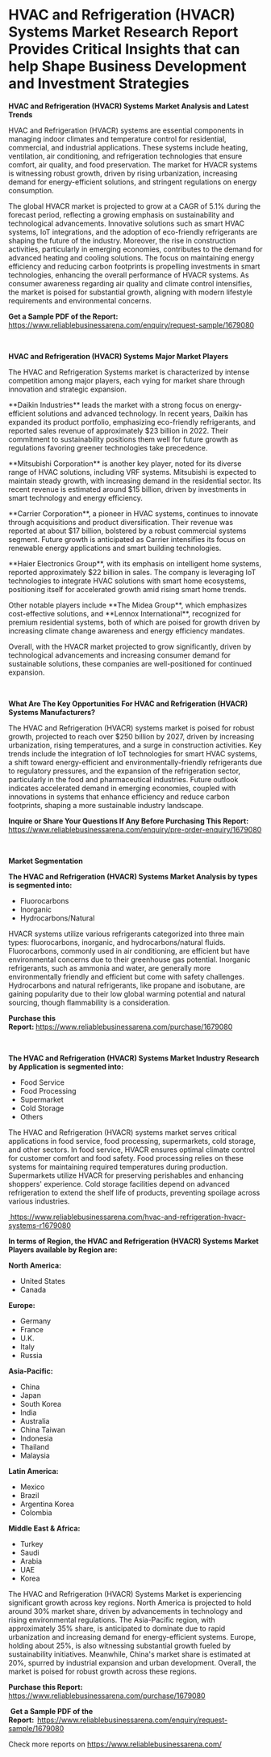 <p><h1>HVAC and Refrigeration (HVACR) Systems Market Research Report Provides Critical Insights that can help Shape Business Development and Investment Strategies</h1></p><p><strong>HVAC and Refrigeration (HVACR) Systems Market Analysis and Latest Trends</strong></p>
<p><p>HVAC and Refrigeration (HVACR) systems are essential components in managing indoor climates and temperature control for residential, commercial, and industrial applications. These systems include heating, ventilation, air conditioning, and refrigeration technologies that ensure comfort, air quality, and food preservation. The market for HVACR systems is witnessing robust growth, driven by rising urbanization, increasing demand for energy-efficient solutions, and stringent regulations on energy consumption.</p><p>The global HVACR market is projected to grow at a CAGR of 5.1% during the forecast period, reflecting a growing emphasis on sustainability and technological advancements. Innovative solutions such as smart HVAC systems, IoT integrations, and the adoption of eco-friendly refrigerants are shaping the future of the industry. Moreover, the rise in construction activities, particularly in emerging economies, contributes to the demand for advanced heating and cooling solutions. The focus on maintaining energy efficiency and reducing carbon footprints is propelling investments in smart technologies, enhancing the overall performance of HVACR systems. As consumer awareness regarding air quality and climate control intensifies, the market is poised for substantial growth, aligning with modern lifestyle requirements and environmental concerns.</p></p>
<p><strong>Get a Sample PDF of the Report:&nbsp;</strong> <a href="https://www.reliablebusinessarena.com/enquiry/request-sample/1679080?utm_campaign=2982&utm_medium=2&utm_source=Github&utm_content=ia&utm_term=24032025&utm_id=hvac-and-refrigeration-hvacr-systems">https://www.reliablebusinessarena.com/enquiry/request-sample/1679080</a></p>
<p>&nbsp;</p>
<p><strong>HVAC and Refrigeration (HVACR) Systems Major Market Players</strong></p>
<p><p>The HVAC and Refrigeration Systems market is characterized by intense competition among major players, each vying for market share through innovation and strategic expansion. </p><p>**Daikin Industries** leads the market with a strong focus on energy-efficient solutions and advanced technology. In recent years, Daikin has expanded its product portfolio, emphasizing eco-friendly refrigerants, and reported sales revenue of approximately $23 billion in 2022. Their commitment to sustainability positions them well for future growth as regulations favoring greener technologies take precedence.</p><p>**Mitsubishi Corporation** is another key player, noted for its diverse range of HVAC solutions, including VRF systems. Mitsubishi is expected to maintain steady growth, with increasing demand in the residential sector. Its recent revenue is estimated around $15 billion, driven by investments in smart technology and energy efficiency.</p><p>**Carrier Corporation**, a pioneer in HVAC systems, continues to innovate through acquisitions and product diversification. Their revenue was reported at about $17 billion, bolstered by a robust commercial systems segment. Future growth is anticipated as Carrier intensifies its focus on renewable energy applications and smart building technologies.</p><p>**Haier Electronics Group**, with its emphasis on intelligent home systems, reported approximately $22 billion in sales. The company is leveraging IoT technologies to integrate HVAC solutions with smart home ecosystems, positioning itself for accelerated growth amid rising smart home trends.</p><p>Other notable players include **The Midea Group**, which emphasizes cost-effective solutions, and **Lennox International**, recognized for premium residential systems, both of which are poised for growth driven by increasing climate change awareness and energy efficiency mandates.</p><p>Overall, with the HVACR market projected to grow significantly, driven by technological advancements and increasing consumer demand for sustainable solutions, these companies are well-positioned for continued expansion.</p></p>
<p>&nbsp;</p>
<p><strong>What Are The Key Opportunities For HVAC and Refrigeration (HVACR) Systems Manufacturers?</strong></p>
<p><p>The HVAC and Refrigeration (HVACR) systems market is poised for robust growth, projected to reach over $250 billion by 2027, driven by increasing urbanization, rising temperatures, and a surge in construction activities. Key trends include the integration of IoT technologies for smart HVAC systems, a shift toward energy-efficient and environmentally-friendly refrigerants due to regulatory pressures, and the expansion of the refrigeration sector, particularly in the food and pharmaceutical industries. Future outlook indicates accelerated demand in emerging economies, coupled with innovations in systems that enhance efficiency and reduce carbon footprints, shaping a more sustainable industry landscape.</p></p>
<p><strong>Inquire or Share Your Questions If Any Before Purchasing This Report:</strong> <a href="https://www.reliablebusinessarena.com/enquiry/pre-order-enquiry/1679080?utm_campaign=2982&utm_medium=2&utm_source=Github&utm_content=ia&utm_term=24032025&utm_id=hvac-and-refrigeration-hvacr-systems">https://www.reliablebusinessarena.com/enquiry/pre-order-enquiry/1679080</a></p>
<p>&nbsp;</p>
<p><strong>Market Segmentation</strong></p>
<p><strong>The HVAC and Refrigeration (HVACR) Systems Market Analysis by types is segmented into:</strong></p>
<p><ul><li>Fluorocarbons</li><li>Inorganic</li><li>Hydrocarbons/Natural</li></ul></p>
<p><p>HVACR systems utilize various refrigerants categorized into three main types: fluorocarbons, inorganic, and hydrocarbons/natural fluids. Fluorocarbons, commonly used in air conditioning, are efficient but have environmental concerns due to their greenhouse gas potential. Inorganic refrigerants, such as ammonia and water, are generally more environmentally friendly and efficient but come with safety challenges. Hydrocarbons and natural refrigerants, like propane and isobutane, are gaining popularity due to their low global warming potential and natural sourcing, though flammability is a consideration.</p></p>
<p><strong>Purchase this Report:&nbsp;</strong><a href="https://www.reliablebusinessarena.com/purchase/1679080?utm_campaign=2982&utm_medium=2&utm_source=Github&utm_content=ia&utm_term=24032025&utm_id=hvac-and-refrigeration-hvacr-systems">https://www.reliablebusinessarena.com/purchase/1679080</a></p>
<p>&nbsp;</p>
<p><strong>The HVAC and Refrigeration (HVACR) Systems Market Industry Research by Application is segmented into:</strong></p>
<p><ul><li>Food Service</li><li>Food Processing</li><li>Supermarket</li><li>Cold Storage</li><li>Others</li></ul></p>
<p><p>The HVAC and Refrigeration (HVACR) systems market serves critical applications in food service, food processing, supermarkets, cold storage, and other sectors. In food service, HVACR ensures optimal climate control for customer comfort and food safety. Food processing relies on these systems for maintaining required temperatures during production. Supermarkets utilize HVACR for preserving perishables and enhancing shoppers' experience. Cold storage facilities depend on advanced refrigeration to extend the shelf life of products, preventing spoilage across various industries.</p></p>
<p><a href="https://www.reliablebusinessarena.com/hvac-and-refrigeration-hvacr-systems-r1679080?utm_campaign=2982&utm_medium=2&utm_source=Github&utm_content=ia&utm_term=24032025&utm_id=hvac-and-refrigeration-hvacr-systems">&nbsp;https://www.reliablebusinessarena.com/hvac-and-refrigeration-hvacr-systems-r1679080</a></p>
<p><strong>In terms of Region, the HVAC and Refrigeration (HVACR) Systems Market Players available by Region are:</strong></p>
<p>
    <p> <strong> North America: </strong>
        <ul>
            <li>United States</li>
            <li>Canada</li>
        </ul>
        </p> 
    <p> <strong> Europe: </strong>
        <ul>
            <li>Germany</li>
            <li>France</li>
            <li>U.K.</li>
            <li>Italy</li>
            <li>Russia</li>
        </ul>
        </p> 
    <p> <strong> Asia-Pacific: </strong>
        <ul>
            <li>China</li>
            <li>Japan</li>
            <li>South Korea</li>
            <li>India</li>
            <li>Australia</li>
            <li>China Taiwan</li>
            <li>Indonesia</li>
            <li>Thailand</li>
            <li>Malaysia</li>
        </ul>
        </p> 
    <p> <strong> Latin America: </strong>
        <ul>
            <li>Mexico</li>
            <li>Brazil</li>
            <li>Argentina Korea</li>
            <li>Colombia</li>
        </ul>
        </p> 
    <p> <strong> Middle East & Africa: </strong>
        <ul>
            <li>Turkey</li>
            <li>Saudi</li>
            <li>Arabia</li>
            <li>UAE</li>
            <li>Korea</li>
        </ul>
    </p>
    </p>
<p><p>The HVAC and Refrigeration (HVACR) Systems Market is experiencing significant growth across key regions. North America is projected to hold around 30% market share, driven by advancements in technology and rising environmental regulations. The Asia-Pacific region, with approximately 35% share, is anticipated to dominate due to rapid urbanization and increasing demand for energy-efficient systems. Europe, holding about 25%, is also witnessing substantial growth fueled by sustainability initiatives. Meanwhile, China's market share is estimated at 20%, spurred by industrial expansion and urban development. Overall, the market is poised for robust growth across these regions.</p></p>
<p><strong>Purchase this Report: </strong><a href="https://www.reliablebusinessarena.com/purchase/1679080?utm_campaign=2982&utm_medium=2&utm_source=Github&utm_content=ia&utm_term=24032025&utm_id=hvac-and-refrigeration-hvacr-systems">https://www.reliablebusinessarena.com/purchase/1679080</a></p>
<p>&nbsp;<strong>Get a Sample PDF of the Report:&nbsp;&nbsp;</strong><a href="https://www.reliablebusinessarena.com/enquiry/request-sample/1679080?utm_campaign=2982&utm_medium=2&utm_source=Github&utm_content=ia&utm_term=24032025&utm_id=hvac-and-refrigeration-hvacr-systems">https://www.reliablebusinessarena.com/enquiry/request-sample/1679080</a></p>
<p><strong></strong></p>
<p>Check more reports on <a href="https://www.reliablebusinessarena.com/?utm_campaign=2982&utm_medium=2&utm_source=Github&utm_content=ia&utm_term=24032025&utm_id=hvac-and-refrigeration-hvacr-systems">https://www.reliablebusinessarena.com/</a></p>